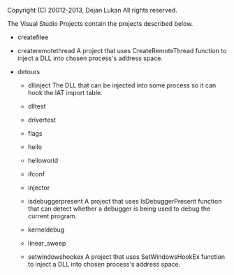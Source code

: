 Copyright (C) 20012-2013, Dejan Lukan
All rights reserved.

The Visual Studio Projects contain the projects described below.

* createfilee

* createremotethread
  A project that uses CreateRemoteThread function to inject a DLL into chosen
  process's address space.

* detours

  - dllinject
  The DLL that can be injected into some process so it can hook the IAT import
  table.

  - dlltest

  - drivertest

  - flags

  - hello

  - helloworld

  - ifconf

  - injector

  - isdebuggerpresent
  A project that uses IsDebuggerPresent function that can detect whether a
  debugger is being used to debug the current program.

  - kerneldebug

  - linear_sweep

  - setwindowshookex
  A project that uses SetWindowsHookEx function to inject a DLL into chosen
  process's address space.


